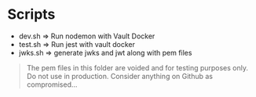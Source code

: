 # Scripts


- dev.sh => Run nodemon with Vault Docker
- test.sh => Run jest with vault docker
- jwks.sh => generate jwks and jwt along with pem files


> The pem files in this folder are voided and for testing purposes only. Do not use in production. Consider anything on Github as compromised...